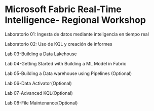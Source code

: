 # Microsoft Fabric Real-Time Intelligence- Regional Workshop 
Laboratorio 01: Ingesta de datos mediante inteligencia en tiempo real

Laboratorio 02: Uso de KQL y creación de informes

Lab 03-Building a Data Lakehouse

Lab 04-Getting Started with Building a ML Model in Fabric

Lab 05-Building a Data warehouse using Pipelines (Optional)

Lab 06-Data Activator(Optional)

Lab 07-Advanced KQL(Optional)

Lab 08-File Maintenance(Optional)
